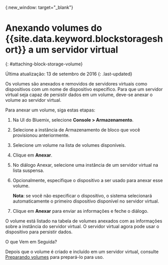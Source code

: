 
{:new_window: target="_blank"}


# Anexando volumes do {{site.data.keyword.blockstorageshort}} a um servidor virtual
{: #attaching-block-storage-volume}

Última atualização: 13 de setembro de 2016
{: .last-updated}

Os volumes são anexados e removidos de servidores virtuais como dispositivos com um nome de dispositivo específico. Para
que um servidor virtual seja capaz de persistir dados em um volume,
deve-se anexar o volume ao servidor virtual.

Para anexar um volume, siga estas etapas:

1.  Na UI do Bluemix, selecione **Console > Armazenamento**.
2.  Selecione a instância de Armazenamento de bloco que você provisionou anteriormente.
3.	Selecione um volume na lista de volumes disponíveis.
4.	Clique em **Anexar**.
5.	No diálogo Anexar, selecione uma instância de um servidor virtual na lista suspensa.
6.	Opcionalmente, especifique o dispositivo a ser usado para anexar esse volume. 
    
    **Nota**: se você não especificar o dispositivo, o sistema selecionará automaticamente o primeiro dispositivo disponível no servidor virtual.

7.	Clique em **Anexar** para enviar as informações e feche o diálogo.

O volume está listado na tabela de volumes anexados com as
informações sobre a instância do servidor virtual.
O servidor virtual agora pode usar o dispositivo para persistir dados. 

O que Vem em Seguida?

Depois que o volume é criado e incluído em um servidor virtual, consulte [Preparando volumes](../BlockStorage/blockstorage_preparingvolume.html) para prepará-lo para uso.
